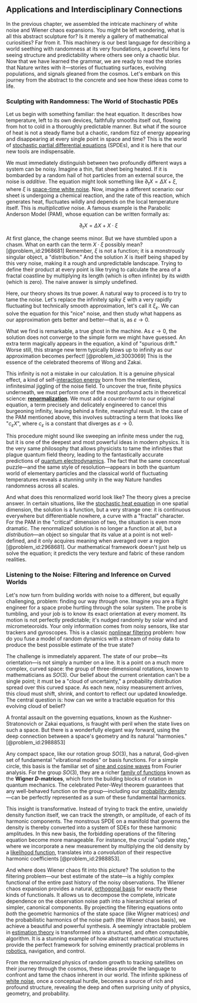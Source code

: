 ## Applications and Interdisciplinary Connections

In the previous chapter, we assembled the intricate machinery of white noise and Wiener chaos expansions. You might be left wondering, what is all this abstract sculpture for? Is it merely a gallery of mathematical curiosities? Far from it. This machinery is our best language for describing a world seething with randomness at its very foundations, a powerful lens for seeing structure and predictability where others see only a chaotic blur. Now that we have learned the grammar, we are ready to read the stories that Nature writes with it—stories of fluctuating surfaces, evolving populations, and signals gleaned from the cosmos. Let's embark on this journey from the abstract to the concrete and see how these ideas come to life.

### Sculpting with Randomness: The World of Stochastic PDEs

Let us begin with something familiar: the heat equation. It describes how temperature, left to its own devices, faithfully smooths itself out, flowing from hot to cold in a thoroughly predictable manner. But what if the source of heat is not a steady flame but a chaotic, random fizz of energy appearing and disappearing at every single point in space and time? This is the world of [stochastic partial differential equations](@article_id:187798) (SPDEs), and it is here that our new tools are indispensable.

We must immediately distinguish between two profoundly different ways a system can be noisy. Imagine a thin, flat sheet being heated. If it is bombarded by a random hail of hot particles from an external source, the noise is *additive*. The equation might look something like $\partial_{t} X = \Delta X + \xi$, where $\xi$ is [space-time white noise](@article_id:184992). Now, imagine a different scenario: our sheet is undergoing a chemical reaction, and the rate of this reaction, which generates heat, fluctuates wildly and depends on the local temperature itself. This is *multiplicative* noise. A famous example is the Parabolic Anderson Model (PAM), whose equation can be written formally as:

$$
\partial_{t} X = \Delta X + X \cdot \xi
$$

At first glance, the change seems minor. But we have stumbled upon a chasm. What on earth can the term $X \cdot \xi$ possibly mean? [@problem_id:2968681] Remember, $\xi$ is not a function; it is a monstrously singular object, a "distribution." And the solution $X$ is itself being shaped by this very noise, making it a rough and unpredictable landscape. Trying to define their product at every point is like trying to calculate the area of a fractal coastline by multiplying its length (which is often infinite) by its width (which is zero). The naive answer is simply undefined.

Here, our theory shows its true power. A natural way to proceed is to try to tame the noise. Let's replace the infinitely spiky $\xi$ with a very rapidly fluctuating but technically smooth approximation, let's call it $\xi_{\varepsilon}$. We can solve the equation for this "nice" noise, and then study what happens as our approximation gets better and better—that is, as $\varepsilon \to 0$.

What we find is remarkable, a true ghost in the machine. As $\varepsilon \to 0$, the solution does not converge to the simple form we might have guessed. An extra term magically appears in the equation, a kind of "spurious drift." Worse still, this strange new term typically blows up to infinity as our approximation becomes perfect! [@problem_id:3003069] This is the essence of the celebrated theorems of Wong and Zakai.

This infinity is not a mistake in our calculation. It is a genuine physical effect, a kind of self-[interaction energy](@article_id:263839) born from the relentless, infinitesimal jiggling of the noise field. To uncover the true, finite physics underneath, we must perform one of the most profound acts in theoretical science: **[renormalization](@article_id:143007)**. We must add a *counter-term* to our original equation, a term precisely and delicately engineered to cancel this burgeoning infinity, leaving behind a finite, meaningful result. In the case of the PAM mentioned above, this involves subtracting a term that looks like "$c_{\varepsilon} X$", where $c_{\varepsilon}$ is a constant that diverges as $\varepsilon \to 0$.

This procedure might sound like sweeping an infinite mess under the rug, but it is one of the deepest and most powerful ideas in modern physics. It is the very same philosophy that allows physicists to tame the infinities that plague quantum field theory, leading to the fantastically accurate predictions of [quantum electrodynamics](@article_id:153707). The fact that the same conceptual puzzle—and the same style of resolution—appears in both the quantum world of elementary particles and the classical world of fluctuating temperatures reveals a stunning unity in the way Nature handles randomness across all scales.

And what does this renormalized world look like? The theory gives a precise answer. In certain situations, like the [stochastic heat equation](@article_id:163298) in one spatial dimension, the solution is a function, but a very strange one: it is continuous everywhere but differentiable nowhere, a curve with a "fractal" character. For the PAM in the "critical" dimension of two, the situation is even more dramatic. The renormalized solution is no longer a function at all, but a *distribution*—an object so singular that its value at a point is not well-defined, and it only acquires meaning when averaged over a region [@problem_id:2968681]. Our mathematical framework doesn't just help us solve the equation; it predicts the very texture and fabric of these random realities.

### Listening to the Noise: Filtering and Inference on Curved Worlds

Let's now turn from building worlds with noise to a different, but equally challenging, problem: finding our way *through* one. Imagine you are a flight engineer for a space probe hurtling through the solar system. The probe is tumbling, and your job is to know its exact orientation at every moment. Its motion is not perfectly predictable; it's nudged randomly by solar wind and micrometeoroids. Your only information comes from noisy sensors, like star trackers and gyroscopes. This is a classic [nonlinear filtering](@article_id:200514) problem: how do you fuse a model of random dynamics with a stream of noisy data to produce the best possible estimate of the true state?

The challenge is immediately apparent. The state of our probe—its orientation—is not simply a number on a line. It is a point on a much more complex, curved space: the group of three-dimensional rotations, known to mathematicians as $SO(3)$. Our belief about the current orientation can't be a single point; it must be a "cloud of uncertainty," a probability distribution spread over this curved space. As each new, noisy measurement arrives, this cloud must shift, shrink, and contort to reflect our updated knowledge. The central question is: how can we write a tractable equation for this evolving cloud of belief?

A frontal assault on the governing equations, known as the Kushner-Stratonovich or Zakai equations, is fraught with peril when the state lives on such a space. But there is a wonderfully elegant way forward, using the deep connection between a space's geometry and its natural "harmonies." [@problem_id:2988853]

Any compact space, like our rotation group $SO(3)$, has a natural, God-given set of fundamental "vibrational modes" or basis functions. For a simple circle, this basis is the familiar set of [sine and cosine waves](@article_id:180787) from Fourier analysis. For the group $SO(3)$, they are a richer [family of functions](@article_id:136955) known as the **Wigner $D$-matrices**, which form the building blocks of rotation in quantum mechanics. The celebrated Peter-Weyl theorem guarantees that any well-behaved function on the group—including our [probability density](@article_id:143372)—can be perfectly represented as a sum of these fundamental harmonics.

This insight is transformative. Instead of trying to track the entire, unwieldy density function itself, we can track the strength, or amplitude, of each of its harmonic components. The monstrous SPDE on a manifold that governs the density is thereby converted into a system of SDEs for these harmonic amplitudes. In this new basis, the forbidding operations of the filtering equation become more manageable. For instance, the crucial "update step," where we incorporate a new measurement by multiplying the old density by a [likelihood function](@article_id:141433), translates into a *convolution* of their respective harmonic coefficients [@problem_id:2988853].

And where does Wiener chaos fit into this picture? The solution to the filtering problem—our best estimate of the state—is a highly complex functional of the entire past history of the noisy observations. The Wiener chaos expansion provides a natural, [orthogonal basis](@article_id:263530) for exactly these kinds of functionals. It allows us to decompose the complete, intricate dependence on the observation noise path into a hierarchical series of simpler, canonical components. By projecting the filtering equations onto *both* the geometric harmonics of the state space (like Wigner matrices) *and* the probabilistic harmonics of the noise path (the Wiener chaos basis), we achieve a beautiful and powerful synthesis. A seemingly intractable problem in [estimation theory](@article_id:268130) is transformed into a structured, and often computable, algorithm. It is a stunning example of how abstract mathematical structures provide the perfect framework for solving eminently practical problems in [robotics](@article_id:150129), navigation, and control.

From the renormalized physics of random growth to tracking satellites on their journey through the cosmos, these ideas provide the language to confront and tame the chaos inherent in our world. The infinite spikiness of [white noise](@article_id:144754), once a conceptual hurdle, becomes a source of rich and profound structure, revealing the deep and often surprising unity of physics, geometry, and probability.